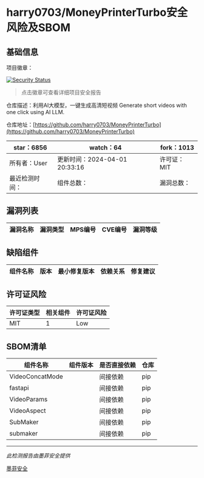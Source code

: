 # harry0703/MoneyPrinterTurbo安全风险及SBOM

## 基础信息

项目徽章：

[![Security Status](https://www.murphysec.com/platform3/v31/badge/1774879828657831936.svg)](https://www.murphysec.com/console/report/1771255376811847680/1774879828657831936)

> 点击徽章可查看详细项目安全报告

仓库描述：利用AI大模型，一键生成高清短视频 Generate short videos with one click using AI LLM.

仓库地址：[https://github.com/harry0703/MoneyPrinterTurbo](https://github.com/harry0703/MoneyPrinterTurbo)

| star：6856 | watch：64 | fork：1013 |
| ----------- | -------------- | ------------ |
| 所有者：User | 更新时间：2024-04-01 20:33:16 | 许可证：MIT |
| 最近检测时间： | 组件总数： | 漏洞总数： |




## 漏洞列表

| 漏洞名称 | 漏洞类型 | MPS编号 | CVE编号 | 漏洞等级 |
| ------- | ------ | ------- | ------ | ----- |





## 缺陷组件

| 组件名称 | 版本 | 最小修复版本 | 依赖关系 | 修复建议 |
| -------- | ---- | ------------ | -------- | -------- |





## 许可证风险

| 许可证类型 | 相关组件 | 许可证风险 |
| ---------- | -------- | ---------- |
|MIT|1|Low|




## SBOM清单

| 组件名称 | 组件版本 | 是否直接依赖 | 仓库 |
| -------- | -------- | ------------ | ---- |
|VideoConcatMode||间接依赖|pip|
|fastapi||间接依赖|pip|
|VideoParams||间接依赖|pip|
|VideoAspect||间接依赖|pip|
|SubMaker||间接依赖|pip|
|submaker||间接依赖|pip|


------

*此检测报告由墨菲安全提供*

[墨菲安全](www.murphysec.com)